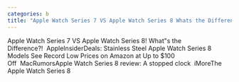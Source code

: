 ```yaml
---
categories: b
title: "Apple Watch Series 7 VS Apple Watch Series 8 Whats the Difference  AppleInsider"
---
```

Apple Watch Series 7 VS Apple Watch Series 8! What"s the Difference?!&nbsp;&nbsp;AppleInsiderDeals: Stainless Steel Apple Watch Series 8 Models See Record Low Prices on Amazon at Up to $100 Off&nbsp;&nbsp;MacRumorsApple Watch Series 8 review: A stopped clock&nbsp;&nbsp;iMoreThe Apple Watch Series 8 